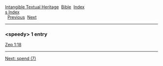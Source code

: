 [Intangible Textual Heritage](../../index)  [Bible](../index) 
[Index](index)   
[s Index](_s_)  
  [Previous](c10771)  [Next](c10773) 

------------------------------------------------------------------------

### &lt;speedy&gt; 1 entry

[Zep 1:18](../kjv/zep001.htm#018)  

------------------------------------------------------------------------

[Next: spend (7)](c10773)
